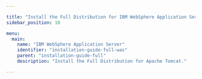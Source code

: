```yaml
---

title: "Install the Full Distribution for IBM WebSphere Application Server"
sidebar_position: 10

menu:
  main:
    name: "IBM WebSphere Application Server"
    identifier: "installation-guide-full-was"
    parent: "installation-guide-full"
    description: "Install the Full Distribution for Apache Tomcat."

---
```


